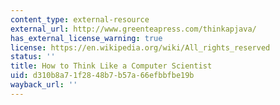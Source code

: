 ```yaml
---
content_type: external-resource
external_url: http://www.greenteapress.com/thinkapjava/
has_external_license_warning: true
license: https://en.wikipedia.org/wiki/All_rights_reserved
status: ''
title: How to Think Like a Computer Scientist
uid: d310b8a7-1f28-48b7-b57a-66efbbfbe19b
wayback_url: ''
---
```

